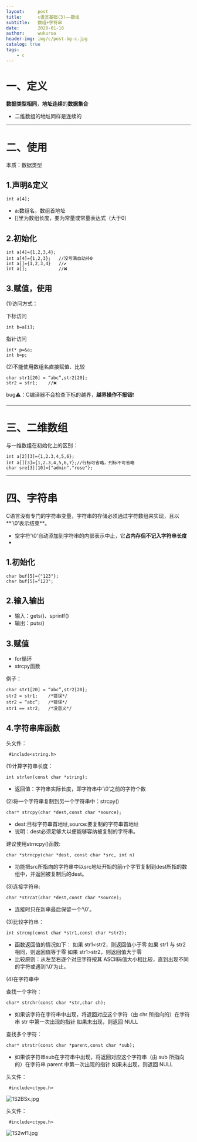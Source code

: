 ```yaml
---
layout:     post
title:      c语言基础(3)——数组
subtitle:   数组+字符串
date:       2020-01-18
author:     wukurua
header-img: img/c/post-bg-c.jpg
catalog: true
tags:
    - c
---
```

# 一、定义 #

**数据类型相同**，**地址连续**的**数据集合**
 
- 二维数组的地址同样是连续的

----------

# 二、使用 #
本质：数据类型

## 1.声明&定义 ##


    int a[4];

- a:数组名，数组首地址
- []里为数组长度，要为常量或常量表达式（大于0）

## 2.初始化 ##

    int a[4]={1,2,3,4};
    int a[4]={1,2,3};	//没写满自动补0
    int a[]={1,2,3,4}	//✔
	int a[];			//❌

## 3.赋值，使用 ##

(1)访问方式：

下标访问

    int b=a[i];

指针访问

    int* p=&a;
	int b=p;
    
(2)不能使用数组名直接赋值、比较

    char str1[20] = “abc”,str2[20];
	str2 = str1;	//❌


bug⚠：C编译器不会检查下标的越界，**越界操作不报错**❗

----------

# 三、二维数组 #


与一维数组在初始化上的区别：

    int a[2][3]={1,2.3,4,5,6}; 
	int a[][3]={1,2.3,4,5,6,7};//行标可省略，列标不可省略
	char sre[3][10]={"admin","rose"};

----------

# 四、字符串 #

C语言没有专门的字符串变量，字符串的存储必须通过字符数组来实现，且以**‘\0’表示结束**。

- 空字符‘\0’自动添加到字符串的内部表示中止，它**占内存但不记入字符串长度**
- 
## 1.初始化 ##

	char buf[5]={"123"};
	char buf[5]="123";

## 2.输入输出 ##

- 输入：gets()、sprintf()
- 输出：puts()

## 3.赋值 ##

- for循环
- strcpy函数

例子：

    char str1[20] = “abc”,str2[20];
    str2 = str1;	/*错误*/
    str2 = “abc”;	/*错误*/
    str1 == str2;	/*没意义*/

## 4.字符串库函数 ##
头文件：

     #include<string.h>
(1)计算字符串长度：

	int strlen(const char *string);

- 返回值：字符串实际长度，即字符串中‘\0’之前的字符个数
 
(2)将一个字符串复制到另一个字符串中：strcpy()

	char* strcpy(char *dest,const char *source);

- dest:目标字符串首地址,source:要复制的字符串首地址
- 说明：dest必须足够大以便能够容纳被复制的字符串。

建议使用strncpy()函数:

    char *strncpy(char *dest, const char *src, int n)

- 功能把src所指向的字符串中以src地址开始的前n个字节复制到dest所指的数组中，并返回被复制后的dest。

(3)连接字符串:

	char *strcat(char *dest,const char *source);

- 连接时只在新串最后保留一个‘\0’。

(3)比较字符串：

	int strcmp(const char *str1,const char *str2);

- 函数返回值的情况如下：
如果 str1<str2，则返回值小于零
如果 str1 与 str2 相同，则返回值等于零
如果 str1>str2，则返回值大于零
- 比较原则：从左至右逐个对应字符按其 ASCII码值大小相比较，直到出现不同的字符或遇到‘\0’为止。 

(4)在字符串中

查找一个字符：

	char* strchr(const char *str,char ch);

- 如果该字符在字符串中出现，将返回对应这个字符（由 chr 所指向的）在字符串 str 中第一次出现的指针
如果未出现，则返回 NULL

查找多个字符：

	char* strstr(const char *parent,const char *sub);

- 如果该字符串sub在字符串中出现，将返回对应这个字符串（由 sub 所指向的）在字符串 parent 中第一次出现的指针
如果未出现，则返回 NULL

头文件：

     #include<ctype.h>

![1S2BSx.jpg](https://s2.ax1x.com/2020/01/18/1S2BSx.jpg)

头文件：

     #include<ctype.h>

![1S2wf1.jpg](https://s2.ax1x.com/2020/01/18/1S2wf1.jpg)


